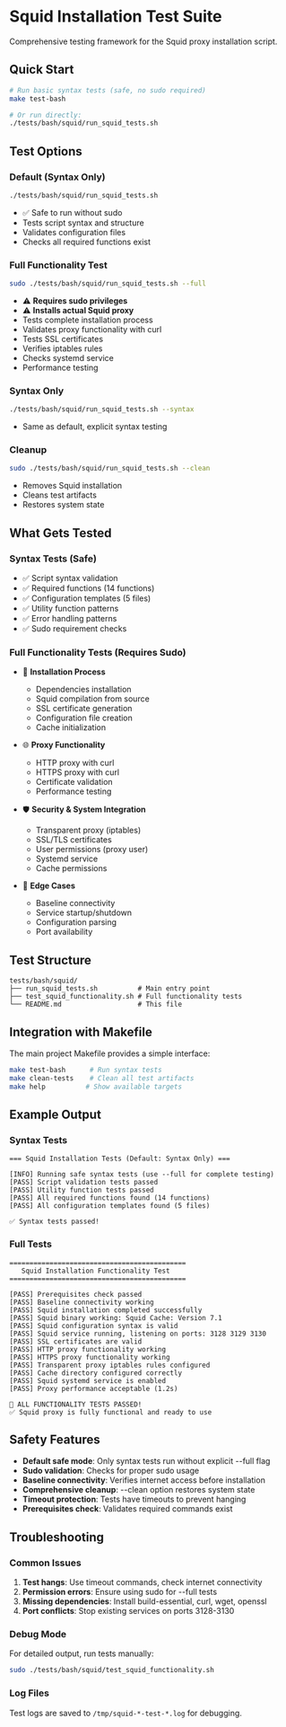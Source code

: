 # Squid Installation Test Suite

Comprehensive testing framework for the Squid proxy installation script.

## Quick Start

```bash
# Run basic syntax tests (safe, no sudo required)
make test-bash

# Or run directly:
./tests/bash/squid/run_squid_tests.sh
```

## Test Options

### Default (Syntax Only)
```bash
./tests/bash/squid/run_squid_tests.sh
```
- ✅ Safe to run without sudo
- Tests script syntax and structure
- Validates configuration files
- Checks all required functions exist

### Full Functionality Test
```bash
sudo ./tests/bash/squid/run_squid_tests.sh --full
```
- ⚠️ **Requires sudo privileges**
- ⚠️ **Installs actual Squid proxy**
- Tests complete installation process
- Validates proxy functionality with curl
- Tests SSL certificates
- Verifies iptables rules
- Checks systemd service
- Performance testing

### Syntax Only
```bash
./tests/bash/squid/run_squid_tests.sh --syntax
```
- Same as default, explicit syntax testing

### Cleanup
```bash
sudo ./tests/bash/squid/run_squid_tests.sh --clean
```
- Removes Squid installation
- Cleans test artifacts
- Restores system state

## What Gets Tested

### Syntax Tests (Safe)
- ✅ Script syntax validation
- ✅ Required functions (14 functions)
- ✅ Configuration templates (5 files)
- ✅ Utility function patterns
- ✅ Error handling patterns
- ✅ Sudo requirement checks

### Full Functionality Tests (Requires Sudo)
- 🔧 **Installation Process**
  - Dependencies installation
  - Squid compilation from source
  - SSL certificate generation
  - Configuration file creation
  - Cache initialization

- 🌐 **Proxy Functionality**
  - HTTP proxy with curl
  - HTTPS proxy with curl
  - Certificate validation
  - Performance testing

- 🛡️ **Security & System Integration**
  - Transparent proxy (iptables)
  - SSL/TLS certificates
  - User permissions (proxy user)
  - Systemd service
  - Cache permissions

- 🧪 **Edge Cases**
  - Baseline connectivity
  - Service startup/shutdown
  - Configuration parsing
  - Port availability

## Test Structure

```
tests/bash/squid/
├── run_squid_tests.sh          # Main entry point
├── test_squid_functionality.sh # Full functionality tests
└── README.md                   # This file
```

## Integration with Makefile

The main project Makefile provides a simple interface:

```bash
make test-bash      # Run syntax tests
make clean-tests    # Clean all test artifacts
make help          # Show available targets
```

## Example Output

### Syntax Tests
```
=== Squid Installation Tests (Default: Syntax Only) ===

[INFO] Running safe syntax tests (use --full for complete testing)
[PASS] Script validation tests passed
[PASS] Utility function tests passed  
[PASS] All required functions found (14 functions)
[PASS] All configuration templates found (5 files)

✅ Syntax tests passed!
```

### Full Tests
```
============================================
   Squid Installation Functionality Test
============================================

[PASS] Prerequisites check passed
[PASS] Baseline connectivity working
[PASS] Squid installation completed successfully
[PASS] Squid binary working: Squid Cache: Version 7.1
[PASS] Squid configuration syntax is valid
[PASS] Squid service running, listening on ports: 3128 3129 3130
[PASS] SSL certificates are valid
[PASS] HTTP proxy functionality working
[PASS] HTTPS proxy functionality working
[PASS] Transparent proxy iptables rules configured
[PASS] Cache directory configured correctly
[PASS] Squid systemd service is enabled
[PASS] Proxy performance acceptable (1.2s)

🎉 ALL FUNCTIONALITY TESTS PASSED!
✅ Squid proxy is fully functional and ready to use
```

## Safety Features

- **Default safe mode**: Only syntax tests run without explicit --full flag
- **Sudo validation**: Checks for proper sudo usage
- **Baseline connectivity**: Verifies internet access before installation
- **Comprehensive cleanup**: --clean option restores system state
- **Timeout protection**: Tests have timeouts to prevent hanging
- **Prerequisites check**: Validates required commands exist

## Troubleshooting

### Common Issues

1. **Test hangs**: Use timeout commands, check internet connectivity
2. **Permission errors**: Ensure using sudo for --full tests
3. **Missing dependencies**: Install build-essential, curl, wget, openssl
4. **Port conflicts**: Stop existing services on ports 3128-3130

### Debug Mode

For detailed output, run tests manually:
```bash
sudo ./tests/bash/squid/test_squid_functionality.sh
```

### Log Files

Test logs are saved to `/tmp/squid-*-test-*.log` for debugging.